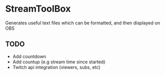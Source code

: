 # StreamToolBox
Generates useful text files which can be formatted, and then displayed on OBS

## TODO
- Add countdown
- Add countup (e.g stream time since started)
- Twitch api integration (viewers, subs, etc)